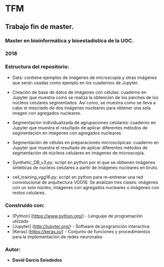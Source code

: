 # TFM
## Trabajo fin de master.

### Master en bioinformática y bioestadística de la UOC.

### 2018

### Estructura del repositorio:

* Data: contiene ejemplos de imágenes de microscopía y otras imágenes que serán usadas como ejemplo en los
        cuadernos de Jupyter.
				
* Creación de base de datos de imágenes con células: cuaderno en Jupyter que muestra como se realiza la obtención de los parches de los núcleos celulares segmentados. Así como, se muestra como se lleva a cabo el
        mezclado de dos imágenes nucleares para obtener una sola imagen con agregados nucleares.
				
* Segmentación individualizada de agrupaciones celulares: cuaderno en Jupyter que muestra el resultado de aplicar diferentes métodos de segmentación en imágenes con agregados nucleares.
				
* Segmentación de células en preparaciones microscópicas: cuaderno en Jupyter que muestra el resultado de aplicar diferentes métodos de segmentación de núcleos celulares en imágenes de microscopía.
				
* Synthetic_DB_v3.py: script en python por el que se obtienen imágenes sintéticas de núcleos celulares a partir
        de imágenes nucleares en bruto. 
				
* cell_training_vgg16.py: script en python para re-entrenar una red convolucional de arquitectura VGG16. Se analizan tres clases: imágenes con un solo núcleo, imágenes con agregados nucleares o imágenes con restos 
        celulares.

### Construido con:

* [Python] (https://www.python.org/) - Lenguaje de programación utilzado
* [Jupyter] (http://jupyter.org/) - Software de programción interactiva
* [Keras] (https://keras.io/) - Conjunto de funciones y procedimientos para la implementación de redes neuronales

### Autor:
* **David García Seisdedos**
